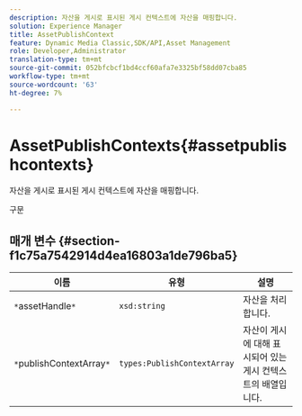 ```yaml
---
description: 자산을 게시로 표시된 게시 컨텍스트에 자산을 매핑합니다.
solution: Experience Manager
title: AssetPublishContext
feature: Dynamic Media Classic,SDK/API,Asset Management
role: Developer,Administrator
translation-type: tm+mt
source-git-commit: 052bfcbcf1bd4ccf60afa7e3325bf58dd07cba85
workflow-type: tm+mt
source-wordcount: '63'
ht-degree: 7%

---
```



# AssetPublishContexts{#assetpublishcontexts}

자산을 게시로 표시된 게시 컨텍스트에 자산을 매핑합니다.

구문

## 매개 변수 {#section-f1c75a7542914d4ea16803a1de796ba5}

| 이름 | 유형 | 설명 |
|---|---|---|
| `*`assetHandle`*` | `xsd:string` | 자산을 처리합니다. |
| `*`publishContextArray`*` | `types:PublishContextArray` | 자산이 게시에 대해 표시되어 있는 게시 컨텍스트의 배열입니다. |

